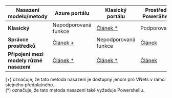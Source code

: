 | **Nasazení modelu/metody** | **Azure portálu** | **Klasický portálu** | **Prostředí PowerShell** |
|---|---|---|---|
|**Klasický** | Nepodporovaná funkce | [Článek *](../articles/vpn-gateway/virtual-networks-configure-vnet-to-vnet-connection.md) | Podporované |
|**Správce prostředků** | [Článek +](../articles/vpn-gateway-howto-vnet-vnet-resource-manager-portal.md) |Nepodporovaná funkce | [Článek](../articles/vpn-gateway/vpn-gateway-vnet-vnet-rm-ps.md)|
|**Připojení mezi modely různé nasazení** | [Článek *](../articles/vpn-gateway/vpn-gateway-connect-different-deployment-models-portal.md) | [Článek *](../articles/vpn-gateway/vpn-gateway-connect-different-deployment-models-portal.md) |[Článek](../articles/vpn-gateway/vpn-gateway-connect-different-deployment-models-powershell.md)|

(+) označuje, že tato metoda nasazení je dostupný jenom pro VNets v rámci stejného předplatného.<br>
(*) označuje, že tato metoda nasazení také vyžaduje Powershellu.


